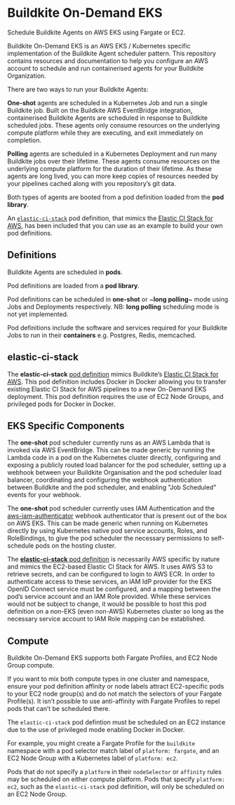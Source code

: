 # Buildkite On-Demand EKS

Schedule Buildkite Agents on AWS EKS using Fargate or EC2.

Buildkite On-Demand EKS is an AWS EKS / Kubernetes specific implementation
of the Buildkite Agent scheduler pattern. This repository contains resources
and documentation to help you configure an AWS account to schedule and run
containerised agents for your Buildkite Organization.

There are two ways to run your Buildkite Agents:

**One-shot** agents are scheduled in a Kubernetes Job and run a single Buildkite
job. Built on the Buildkite AWS EventBridge integration, containerised Buildkite
Agents are scheduled in response to Buildkite scheduled jobs. These agents only
consume resources on the underlying compute platform while they are executing,
and exit immediately on completion.

**Polling** agents are scheduled in a Kubernetes Deployment and run many
Buildkite jobs over their lifetime. These agents consume resources on the
underlying compute platform for the duration of their lifetime. As these agents
are long lived, you can more keep copies of resources needed by your pipelines
cached along with you repository’s git data.

Both types of agents are booted from a pod definition loaded from the
**pod library**.

An [`elastic-ci-stack`](#elastic-ci-stack) pod definition,
that mimics the [Elastic CI Stack for AWS](https://github.com/buildkite/elastic-ci-stack-for-aws),
has been included that you can use as an example to build your own
pod definitions.

## Definitions

Buildkite Agents are scheduled in **pods**.

Pod definitions are loaded from a **pod library**.

Pod definitions can be scheduled in **one-shot** or
~**long polling**~ mode using Jobs and Deployments respectively.
NB: **long polling** scheduling mode is not yet implemented.

Pod definitions include the software and services required
for your Buildkite Jobs to run in their **containers** e.g.
Postgres, Redis, memcached.

## elastic-ci-stack

The **elastic-ci-stack** [pod definition](agent-scheduler/pod-library/elastic-ci-stack)
mimics Buildkite’s [Elastic CI Stack for AWS](https://github.com/buildkite/elastic-ci-stack-for-aws). This pod definition includes Docker in Docker
allowing you to transfer existing Elastic CI Stack for AWS pipelines
to a new On-Demand EKS deployment. This pod definition requires the use
of EC2 Node Groups, and privileged pods for Docker in Docker.

## EKS Specific Components

The **one-shot** pod scheduler currently runs as an AWS Lambda
that is invoked via AWS EventBridge. This can be made generic
by running the Lambda code in a pod on the Kubernetes cluster directly,
configuring and exposing a publicly routed load balancer for the pod
scheduler, setting up a webhook between your Buildkite Organisation and
the pod scheduler load balancer, coordinating and configuring the webhook 
authentication between Buildkite and the pod scheduler, and enabling
"Job Scheduled" events for your webhook.

The **one-shot** pod scheduler currently uses IAM Authentication and
the [aws-iam-authenticator](https://github.com/kubernetes-sigs/aws-iam-authenticator)
webhook authenticator that is present out of the box on AWS EKS.
This can be made generic when running on Kubernetes directly
by using Kubernetes native pod service accounts, Roles, and
RoleBindings, to give the pod scheduler the necessary permissions
to self-schedule pods on the hosting cluster.

The [**elastic-ci-stack** pod definition](#elastic-ci-stack) is
necessarily AWS specific by nature and mimics the EC2-based Elastic
CI Stack for AWS. It uses AWS S3 to retrieve secrets, and can be
configured to login to AWS ECR. In order to authenticate access to
these services, an IAM IdP provider for the EKS OpenID Connect
service must be configured, and a mapping between the pod’s service
account and an IAM Role provided. While these services would not be
subject to change, it would be possible to host this pod definition
on a non-EKS (even non-AWS) Kubernetes cluster so long as the
necessary service account to IAM Role mapping can be established.

## Compute

Buildkite On-Demand EKS supports both Fargate Profiles, and EC2 Node Group
compute.

If you want to mix both compute types in one cluster and namespace, ensure your
pod definition affinity or node labels attract EC2-specific pods to your EC2
node group(s) and do not match the selectors of your Fargate Profile(s). It
isn’t possible to use anti-affinity with Fargate Profiles to repel pods that
can’t be scheduled there.

The `elastic-ci-stack` pod defintion must be scheduled on an EC2 instance due to
the use of privileged mode enabling Docker in Docker.

For example, you might create a Fargate Profile for the `buildkite` namespace
with a pod selector match label of `platform: fargate`, and an EC2 Node Group
with a Kubernetes label of `platform: ec2`.

Pods that do not specify a `platform` in their `nodeSelector` or `affinity`
rules may be scheduled on either compute platform. Pods that specify
`platform: ec2`, such as the `elastic-ci-stack` pod definition, will only be
scheduled on an EC2 Node Group.
